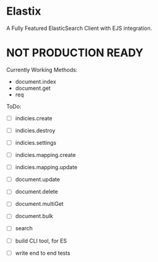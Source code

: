 # Elastix
A Fully Featured ElasticSearch Client with EJS integration.

# NOT PRODUCTION READY

Currently Working Methods:

- document.index
- document.get
- req

ToDo:
- [ ] indicies.create
- [ ] indicies.destroy
- [ ] indicies.settings
- [ ] indicies.mapping.create
- [ ] indicies.mapping.update

- [ ] document.update
- [ ] document.delete
- [ ] document.multiGet
- [ ] document.bulk
- [ ] search

- [ ] build CLI tool, for ES
- [ ] write end to end tests